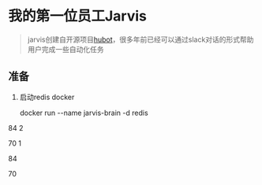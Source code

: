 # 我的第一位员工Jarvis

> jarvis创建自开源项目[hubot](https://hubot.github.com/)，很多年前已经可以通过slack对话的形式帮助用户完成一些自动化任务

## 准备









































































1. 启动redis docker

   docker run --name jarvis-brain  -d redis

84 2 

70 1



84 

70